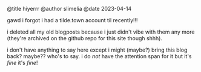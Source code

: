 @title hiyerrr @author slimelia @date 2023-04-14

gawd i forgot i had a tilde.town account til recently!!!

i deleted all my old blogposts because i just didn't vibe with them any more (they're archived on the github repo for this site though shhh).

i don't have anything to say here except i might (maybe?) bring this blog back? maybe?? who's to say. i do _not_ have the attention span for it but it's _fine_ it's _fine_!
